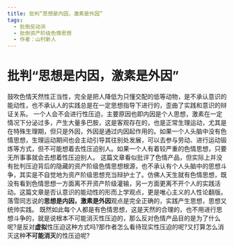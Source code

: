 ```yaml
---
title: 批判“思想是内因，激素是外因”
tags:
  - 批倒反动派
  - 批倒资产阶级色情思想
  - 作者：山村新人
---
```


# 批判“思想是内因，激素是外因”

鼓吹色情天然性正当性，完全是把人降低为只懂交配的低等动物，是不承认意识的能动性，也不承认人的实践总是在一定思想指导下进行的，歪曲了实践和意识的辩证关系。
一个人会不会进行性压迫，主要原因也即内因是个人思想，激素在一定情况下分泌过多，产生大量多巴胺，这是客观存在的，也是正常生理运动，尤其是在特殊生理期，但只是外因，外因是通过内因起作用的。如果一个人头脑中没有色情思想，生理运动期间也会主动引导其往别处发展，可以去参与劳动、进行运动锻炼等方式，但不可能想着去性压迫别人。如果一个人有着较严重的色情思想，只要无所事事就会去想着性压迫别人。
这篇文章看似批评了色情产品，但实际上并没有批判压迫背后的隐藏的资产阶级色情思想根源，也不承认有个人头脑中的思想斗争，其实是不自觉地为资产阶级思想充当辩护士了。仿佛人天生就有色情思想，既没有看到色情思想一方面离不开资产阶级灌输，另一方面更离不开个人的实践活动。这篇文章是否认意识的能动性的形而上学观点，更是唯心主义的人性论翻版。落雪同志说的**思想是内因，激素是外因**观点是完全正确的，实践产生思想，思想又统帅实践。
既然如此每个人都是有色情思想，这是天然的合理的，也不用进行思想斗争的，就是说根本不可能消灭性压迫的，那么反对色情产品目的是为了什么呢?是反对**虚拟**性压迫这种方式吗?那作者怎么看待现实性压迫的呢?又打算怎么消灭这种**不可能消灭**的性压迫呢?
